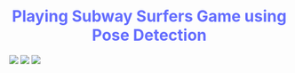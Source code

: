 # **<center><font style="color:rgb(100,109,254)">Playing Subway Surfers Game using Pose Detection</font> </center>**

<img src='https://drive.google.com/uc?export=download&id=1Msiu4noiq5NKViqXX8TE-6sei6ycS1Xx'>

<img src='https://drive.google.com/uc?export=download&id=1bREfnsfCWjVyMRjXM0kI0V33kRQ7f_dY'>







<img src="https://drive.google.com/uc?export=download&id=1CDO0KiXZEOuWc7xLEm7EFLLQf2hydCoI">


